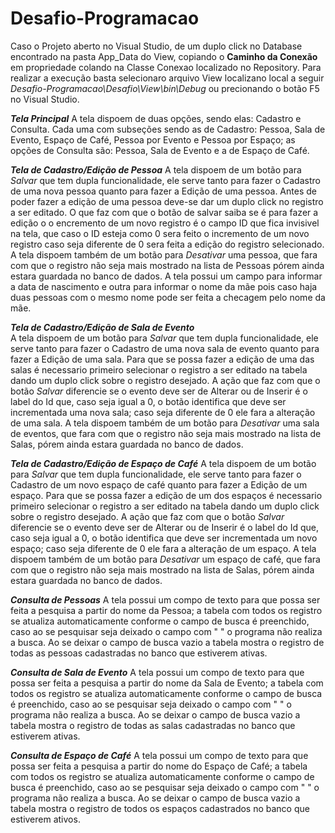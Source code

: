 # Desafio-Programacao

Caso o Projeto aberto no Visual Studio, de um duplo click no Database encontrado na pasta App_Data do View, copiando o **Caminho da Conexão**
em propriedade colando na Classe Conexao localizado no Repository.
Para realizar a execução basta selecionaro arquivo View localizano local a seguir *Desafio-Programacao\Desafio\View\bin\Debug* ou precionando 
o botão F5 no Visual Studio.

***Tela Principal***
   A tela dispoem de duas opções, sendo elas: Cadastro e Consulta. Cada uma com subseções sendo as de Cadastro: Pessoa, Sala de Evento, Espaço
de Café, Pessoa por Evento e Pessoa por Espaço; as opções de Consulta são: Pessoa, Sala de Evento e a de Espaço de Café.

***Tela de Cadastro/Edição de Pessoa***
   A tela dispoem de um botão para *Salvar* que tem dupla funcionalidade, ele serve tanto para fazer o Cadastro de uma nova pessoa quanto para fazer a 
Edição de uma pessoa. Antes de poder fazer a edição de uma pessoa deve-se dar um duplo click no registro a ser editado. O que faz com que o botão de 
salvar saiba se é para fazer a edição o o encremento de um novo registro é o campo ID que fica invisivel na tela, que caso o ID esteja como 0 sera feito 
o incremento de um novo registro caso seja diferente de 0 sera feita a edição do registro selecionado. A tela dispoem também de um botão para *Desativar* 
uma pessoa, que fara com que o registro não seja mais mostrado na lista de Pessoas pórem ainda estara guardada no banco de dados.
A tela possui um campo para informar a data de nascimento e outra para informar o nome da mãe pois caso haja duas pessoas com o mesmo nome pode ser feita
a checagem pelo nome da mãe.

***Tela de Cadastro/Edição de Sala de Evento***   
   A tela dispoem de um botão para *Salvar* que tem dupla funcionalidade, ele serve tanto para fazer o Cadastro de uma nova sala de evento quanto para 
fazer a Edição de uma sala. Para que se possa fazer a edição de uma das salas é necessario primeiro selecionar o registro a ser editado na tabela dando 
um duplo click sobre o registro desejado. A ação que faz com que o botão *Salvar* diferencie se o evento deve ser de Alterar ou de Inserir é o label do 
Id que, caso seja igual a 0, o botão identifica que deve ser incrementada uma nova sala; caso seja diferente de 0 ele fara a alteração de uma sala.
A tela dispoem também de um botão para *Desativar* uma sala de eventos, que fara com que o registro não seja mais mostrado na lista de Salas, pórem ainda 
estara guardada no banco de dados.

***Tela de Cadastro/Edição de Espaço de Café***
   A tela dispoem de um botão para *Salvar* que tem dupla funcionalidade, ele serve tanto para fazer o Cadastro de um novo espaço de café quanto para 
fazer a Edição de um espaço. Para que se possa fazer a edição de um dos espaços é necessario primeiro selecionar o registro a ser editado na tabela dando 
um duplo click sobre o registro desejado. A ação que faz com que o botão *Salvar* diferencie se o evento deve ser de Alterar ou de Inserir é o label do 
Id que, caso seja igual a 0, o botão identifica que deve ser incrementada um novo espaço; caso seja diferente de 0 ele fara a alteração de um espaço.
A tela dispoem também de um botão para *Desativar* um espaço de café, que fara com que o registro não seja mais mostrado na lista de Salas, pórem ainda 
estara guardada no banco de dados.

***Consulta de Pessoas***
   A tela possui um compo de texto para que possa ser feita a pesquisa a partir do nome da Pessoa; a tabela com todos os registro se atualiza automaticamente
conforme o campo de busca é preenchido, caso ao se pesquisar seja deixado o campo com "   " o programa não realiza a busca. Ao se deixar o campo de busca vazio 
a tabela mostra o registro de todas as pessoas cadastradas no banco que estiverem ativas.

***Consulta de Sala de Evento***
   A tela possui um compo de texto para que possa ser feita a pesquisa a partir do nome da Sala de Evento; a tabela com todos os registro se atualiza 
automaticamente conforme o campo de busca é preenchido, caso ao se pesquisar seja deixado o campo com "   " o programa não realiza a busca. Ao se deixar 
o campo de busca vazio a tabela mostra o registro de todas as salas cadastradas no banco que estiverem ativas.

***Consulta de Espaço de Café***
   A tela possui um compo de texto para que possa ser feita a pesquisa a partir do nome do Espaço de Café; a tabela com todos os registro se atualiza 
automaticamente conforme o campo de busca é preenchido, caso ao se pesquisar seja deixado o campo com "   " o programa não realiza a busca. Ao se deixar 
o campo de busca vazio a tabela mostra o registro de todos os espaços cadastrados no banco que estiverem ativos.
